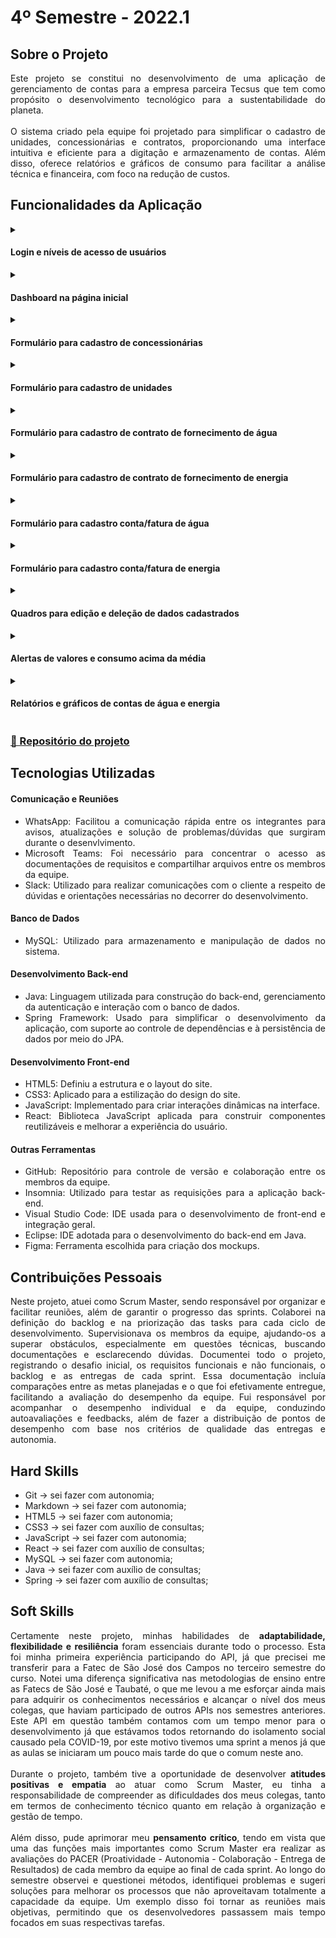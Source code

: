 # 4º Semestre - 2022.1

## Sobre o Projeto
<div align="justify">
 Este projeto se constitui no desenvolvimento de uma aplicação de gerenciamento de contas para a empresa parceira Tecsus que tem como propósito o desenvolvimento tecnológico para a sustentabilidade do planeta.
  <br><br>
  O sistema criado pela equipe foi projetado para simplificar o cadastro de unidades, concessionárias e contratos, proporcionando uma interface intuitiva e eficiente para a digitação e armazenamento de contas. Além disso, oferece relatórios e gráficos de consumo para facilitar a análise técnica e financeira, com foco na redução de custos.
</div>

## Funcionalidades da Aplicação

<div align="left">
  <details>
    <summary>
      <h4 align="left">Login e níveis de acesso de usuários</h4>
    </summary>
    <img src="https://github.com/Grupo1API/TecSus/blob/main/readme/sprint_3/midias/dod/gifs_funcionalidades/login_niveis_acesso.gif" width="600px">
  </details>
  
  <details>
    <summary>
      <h4 align="left">Dashboard na página inicial</h4>
    </summary>
    <img src="https://github.com/Grupo1API/TecSus/blob/main/readme/sprint_3/midias/dod/gifs_funcionalidades/dashboard.gif" width="600px">
  </details>
  
  <details>
    <summary>
      <h4 align="left">Formulário para cadastro de concessionárias</h4>
    </summary>
    <img src="https://github.com/Grupo1API/TecSus/blob/main/readme/sprint_1/midias/dod/cadastro_concessionaria.gif" width="600px">
  </details>
  
  <details>
    <summary>
      <h4 align="left">Formulário para cadastro de unidades</h4>
    </summary>
    <img src="https://github.com/Grupo1API/TecSus/blob/main/readme/sprint_1/midias/dod/cadastro_unidade.gif" width="600px">
  </details>
  
  <details>
    <summary>
      <h4 align="left">Formulário para cadastro de contrato de fornecimento de água</h4>
    </summary>
    <img src="https://github.com/Grupo1API/TecSus/blob/main/readme/sprint_1/midias/dod/cadastro_contrato_agua.gif" width="600px">
  </details>
  
  <details>
    <summary>
      <h4 align="left">Formulário para cadastro de contrato de fornecimento de energia</h4>
    </summary>
    <img src="https://github.com/Grupo1API/TecSus/blob/main/readme/sprint_1/midias/dod/cadastro_contrato_energia.gif" width="600px">
  </details>
  
  <details>
    <summary>
      <h4 align="left">Formulário para cadastro conta/fatura de água</h4>
    </summary>
    <img src="https://github.com/Grupo1API/TecSus/blob/main/readme/sprint_1/midias/dod/cadastro_conta_agua.gif" width="600px">
  </details>
  
  <details>
    <summary>
      <h4 align="left">Formulário para cadastro conta/fatura de energia</h4>
    </summary>
    <img src="https://github.com/Grupo1API/TecSus/blob/main/readme/sprint_1/midias/dod/cadastro_conta_energia.gif" width="600px">
  </details>
  
  <details>
    <summary>
      <h4 align="left">Quadros para edição e deleção de dados cadastrados</h4>
    </summary>
    <img src="https://github.com/Grupo1API/TecSus/blob/main/readme/sprint_2/midias/dod/quadros.gif" width="600px">
  </details>
  
  <details>
    <summary>
      <h4 align="left">Alertas de valores e consumo acima da média</h4>
    </summary>
    <img src="https://github.com/Grupo1API/TecSus/blob/main/readme/sprint_3/midias/dod/gifs_funcionalidades/alertas_consumo.gif" width="600px">
  </details>
  
  <details>
    <summary>
      <h4 align="left">Relatórios e gráficos de contas de água e energia</h4>
    </summary>
    <img src="https://github.com/Grupo1API/TecSus/blob/main/readme/sprint_3/midias/dod/gifs_funcionalidades/relatorios_e_graficos.gif" width="600px">
  </details>
</div>

### [📂 Repositório do projeto](https://github.com/Grupo1API/TecSus)

## Tecnologias Utilizadas

<div align="justify">
  
  #### Comunicação e Reuniões
  
  - WhatsApp: Facilitou a comunicação rápida entre os integrantes para avisos, atualizações e solução de problemas/dúvidas que surgiram durante o desenvlvimento.
  - Microsoft Teams: Foi necessário para concentrar o acesso as documentações de requisitos e compartilhar arquivos entre os membros da equipe.
  - Slack: Utilizado para realizar comunicações com o cliente a respeito de dúvidas e orientações necessárias no decorrer do desenvolvimento.
  
  #### Banco de Dados
  - MySQL: Utilizado para armazenamento e manipulação de dados no sistema.
  
  #### Desenvolvimento Back-end
  - Java: Linguagem utilizada para construção do back-end, gerenciamento da autenticação e interação com o banco de dados.
  - Spring Framework: Usado para simplificar o desenvolvimento da aplicação, com suporte ao controle de dependências e à persistência de dados por meio do JPA.
  
  #### Desenvolvimento Front-end
  - HTML5: Definiu a estrutura e o layout do site.
  - CSS3: Aplicado para a estilização do design do site.
  - JavaScript: Implementado para criar interações dinâmicas na interface.
  - React: Biblioteca JavaScript aplicada para construir componentes reutilizáveis e melhorar a experiência do usuário.
  
  #### Outras Ferramentas
  - GitHub: Repositório para controle de versão e colaboração entre os membros da equipe.
  - Insomnia: Utilizado para testar as requisições para a aplicação back-end.
  - Visual Studio Code: IDE usada para o desenvolvimento de front-end e integração geral.
  - Eclipse: IDE adotada para o desenvolvimento do back-end em Java.
  - Figma: Ferramenta escolhida para criação dos mockups.
</div>

## Contribuições Pessoais

<div align="justify">
  Neste projeto, atuei como Scrum Master, sendo responsável por organizar e facilitar reuniões, além de garantir o progresso das sprints. Colaborei na definição do backlog e na priorização das tasks para cada ciclo de desenvolvimento. Supervisionava os membros da equipe, ajudando-os a superar obstáculos, especialmente em questões técnicas, buscando documentações e esclarecendo dúvidas. Documentei todo o projeto, registrando o desafio inicial, os requisitos funcionais e não funcionais, o backlog e as entregas de cada sprint. Essa documentação incluía comparações entre as metas planejadas e o que foi efetivamente entregue, facilitando a avaliação do desempenho da equipe. 
  Fui responsável por acompanhar o desempenho individual e da equipe, conduzindo autoavaliações e feedbacks, além de fazer a distribuição de pontos de desempenho com base nos critérios de qualidade das entregas e autonomia.
</div>

## Hard Skills

<div align="left">
  
  - Git → sei fazer com autonomia;
  - Markdown → sei fazer com autonomia;
  - HTML5 → sei fazer com autonomia;
  - CSS3 → sei fazer com auxílio de consultas;
  - JavaScript → sei fazer com autonomia;
  - React → sei fazer com auxílio de consultas;
  - MySQL → sei fazer com autonomia;
  - Java → sei fazer com auxílio de consultas;
  - Spring → sei fazer com auxílio de consultas;
</div>

## Soft Skills

<div align="justify">
  Certamente neste projeto, minhas habilidades de <b>adaptabilidade, flexibilidade e resiliência</b> foram essenciais durante todo o processo. Esta foi minha primeira experiência participando do API, já que precisei me transferir para a Fatec de São José dos Campos no terceiro semestre do curso. Notei uma diferença significativa nas metodologias de ensino entre as Fatecs de São José e Taubaté, o que me levou a me esforçar ainda mais para adquirir os conhecimentos necessários e alcançar o nível dos meus colegas, que haviam participado de outros APIs nos semestres anteriores. Este API em questão também contamos com um tempo menor para o desenvolvimento já que estávamos todos retornando do isolamento social causado pela COVID-19, por este motivo tivemos uma sprint a menos já que as aulas se iniciaram um pouco mais tarde do que o comum neste ano.
  <br><br>
  Durante o projeto, também tive a oportunidade de desenvolver <b>atitudes positivas e empatia</b> ao atuar como Scrum Master, eu tinha a  responsabilidade de compreender as dificuldades dos meus colegas, tanto em termos de conhecimento técnico quanto em relação à organização e gestão de tempo.
  <br><br>
  Além disso, pude aprimorar meu <b>pensamento crítico</b>, tendo em vista que uma das funções mais importantes como Scrum Master era realizar as avaliações do PACER (Proatividade - Autonomia - Colaboração - Entrega de Resultados) de cada membro da equipe ao final de cada sprint. Ao longo do semestre observei e questionei métodos, identifiquei problemas e sugeri soluções para melhorar os processos que não aproveitavam totalmente a capacidade da equipe. Um exemplo disso foi tornar as reuniões mais objetivas, permitindo que os desenvolvedores passassem mais tempo focados em suas respectivas tarefas.
</div>
